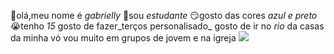 👋olá,meu nome é _gabrielly_
🎒sou _estudante_ 
😏gosto das cores _azul e preto_ 
😭tenho _15_
gosto de fazer_terços personalisado_ 
gosto de ir no _rio_ da casas da minha vó
vou muito em grupos de jovem e na igreja 
![](https://tenor.com/bMJVA.gif)

